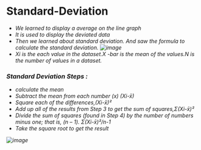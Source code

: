 # Standard-Deviation
  * *We learned to display a average on the line graph*
  * *It is used to display the deviated data*
  * *Then we learned about standard deviation. And saw the formula to calculate the standard deviation.*
  *![image](https://user-images.githubusercontent.com/74312429/130345085-a3e0609d-96b7-4664-842c-22d4efff7967.png)*
  * *Xi is the each value in the dataset.X -bar is the mean of the values.N is the number of values in a dataset.*
### *Standard Deviation Steps :*
  *  *calculate the mean*
  *  *Subtract the mean from each number (x) (Xi-x̄)*
  *  *Square each of the differences,(Xi-x̄)²*
  *  *Add up all of the results from Step 3 to get the sum of squares,Σ(Xi-x̄)²*
  *  *Divide the sum of squares (found in Step 4) by the number of numbers minus one; that is, (n – 1). Σ(Xi-x̄)²/n-1*
  *  *Take the square root to get the result*
  
  *![image](https://user-images.githubusercontent.com/74312429/130345479-bf1ab36a-e21e-4463-a5f5-06f402843eea.png)*
